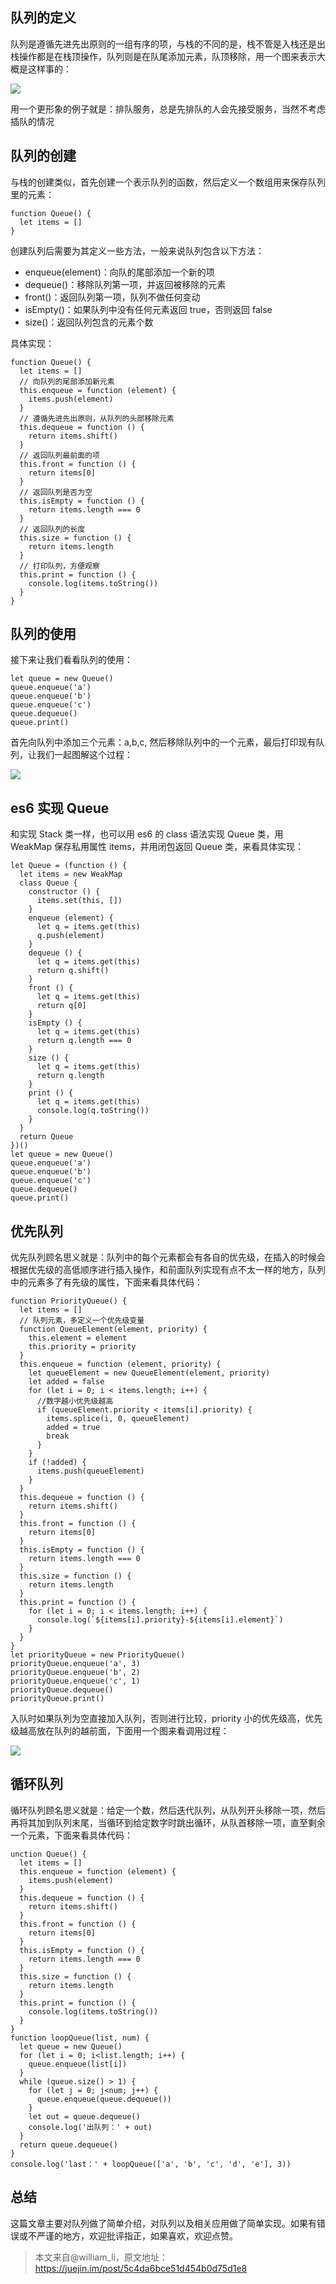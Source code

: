 ## 队列的定义

队列是遵循先进先出原则的一组有序的项，与栈的不同的是，栈不管是入栈还是出栈操作都是在栈顶操作，队列则是在队尾添加元素，队顶移除，用一个图来表示大概是这样事的：

![](http://cdn.chenrf.com/fe/a4d6f718ff75cb2a5a11adecfb7ebe4f.jpeg) 

用一个更形象的例子就是：排队服务，总是先排队的人会先接受服务，当然不考虑插队的情况

## 队列的创建

与栈的创建类似，首先创建一个表示队列的函数，然后定义一个数组用来保存队列里的元素：

```
function Queue() {
  let items = []
}
```

创建队列后需要为其定义一些方法，一般来说队列包含以下方法：

* enqueue(element)：向队的尾部添加一个新的项
* dequeue()：移除队列第一项，并返回被移除的元素
* front()：返回队列第一项，队列不做任何变动
* isEmpty()：如果队列中没有任何元素返回 true，否则返回 false
* size()：返回队列包含的元素个数

具体实现：

```
function Queue() {
  let items = []
  // 向队列的尾部添加新元素
  this.enqueue = function (element) {
    items.push(element)
  }
  // 遵循先进先出原则，从队列的头部移除元素
  this.dequeue = function () {
    return items.shift()
  }
  // 返回队列最前面的项
  this.front = function () {
    return items[0]
  }
  // 返回队列是否为空
  this.isEmpty = function () {
    return items.length === 0
  }
  // 返回队列的长度
  this.size = function () {
    return items.length
  }
  // 打印队列，方便观察
  this.print = function () {
    console.log(items.toString())
  }
}
```

## 队列的使用

接下来让我们看看队列的使用：

```
let queue = new Queue()
queue.enqueue('a')
queue.enqueue('b')
queue.enqueue('c')
queue.dequeue()
queue.print()
```

首先向队列中添加三个元素：a,b,c, 然后移除队列中的一个元素，最后打印现有队列，让我们一起图解这个过程：

![](http://cdn.chenrf.com/fe/375eb80fcfce2129429dd3b12267cfb1.jpeg)

## es6 实现 Queue

和实现 Stack 类一样，也可以用 es6 的 class 语法实现 Queue 类，用 WeakMap 保存私用属性 items，并用闭包返回 Queue 类，来看具体实现：

```
let Queue = (function () {
  let items = new WeakMap
  class Queue {
    constructor () {
      items.set(this, [])
    }
    enqueue (element) {
      let q = items.get(this)
      q.push(element)
    }
    dequeue () {
      let q = items.get(this)
      return q.shift()
    }
    front () {
      let q = items.get(this)
      return q[0]
    }
    isEmpty () {
      let q = items.get(this)
      return q.length === 0
    }
    size () {
      let q = items.get(this)
      return q.length
    }
    print () {
      let q = items.get(this)
      console.log(q.toString())
    }
  }
  return Queue
})()
let queue = new Queue()
queue.enqueue('a')
queue.enqueue('b')
queue.enqueue('c')
queue.dequeue()
queue.print()
```

## 优先队列

优先队列顾名思义就是：队列中的每个元素都会有各自的优先级，在插入的时候会根据优先级的高低顺序进行插入操作，和前面队列实现有点不太一样的地方，队列中的元素多了有先级的属性，下面来看具体代码：

```
function PriorityQueue() {
  let items = []
  // 队列元素，多定义一个优先级变量
  function QueueElement(element, priority) {
    this.element = element
    this.priority = priority
  }
  this.enqueue = function (element, priority) {
    let queueElement = new QueueElement(element, priority)
    let added = false
    for (let i = 0; i < items.length; i++) {
      //数字越小优先级越高
      if (queueElement.priority < items[i].priority) {
        items.splice(i, 0, queueElement)
        added = true
        break
      }
    }
    if (!added) {
      items.push(queueElement)
    }
  }
  this.dequeue = function () {
    return items.shift()
  }
  this.front = function () {
    return items[0]
  }
  this.isEmpty = function () {
    return items.length === 0
  }
  this.size = function () {
    return items.length
  }
  this.print = function () {
    for (let i = 0; i < items.length; i++) {
      console.log(`${items[i].priority}-${items[i].element}`)
    }
  }
}
let priorityQueue = new PriorityQueue()
priorityQueue.enqueue('a', 3)
priorityQueue.enqueue('b', 2)
priorityQueue.enqueue('c', 1)
priorityQueue.dequeue()
priorityQueue.print()
```

入队时如果队列为空直接加入队列，否则进行比较，priority 小的优先级高，优先级越高放在队列的越前面，下面用一个图来看调用过程：

![](http://cdn.chenrf.com/fe/527be0189c9ba4b9a5d3749ffa6c6ba0.jpeg)

## 循环队列

循环队列顾名思义就是：给定一个数，然后迭代队列，从队列开头移除一项，然后再将其加到队列末尾，当循环到给定数字时跳出循环，从队首移除一项，直至剩余一个元素，下面来看具体代码：

```
unction Queue() {
  let items = []
  this.enqueue = function (element) {
    items.push(element)
  }
  this.dequeue = function () {
    return items.shift()
  }
  this.front = function () {
    return items[0]
  }
  this.isEmpty = function () {
    return items.length === 0
  }
  this.size = function () {
    return items.length
  }
  this.print = function () {
    console.log(items.toString())
  }
}
function loopQueue(list, num) {
  let queue = new Queue()
  for (let i = 0; i<list.length; i++) {
    queue.enqueue(list[i])
  }
  while (queue.size() > 1) {
    for (let j = 0; j<num; j++) {
      queue.enqueue(queue.dequeue())
    }
    let out = queue.dequeue()
    console.log('出队列：' + out)
  }
  return queue.dequeue()
}
console.log('last：' + loopQueue(['a', 'b', 'c', 'd', 'e'], 3))
```

## 总结

这篇文章主要对队列做了简单介绍，对队列以及相关应用做了简单实现。如果有错误或不严谨的地方，欢迎批评指正，如果喜欢，欢迎点赞。

> 本文来自@william_li，原文地址：https://juejin.im/post/5c4da6bce51d454b0d75d1e8